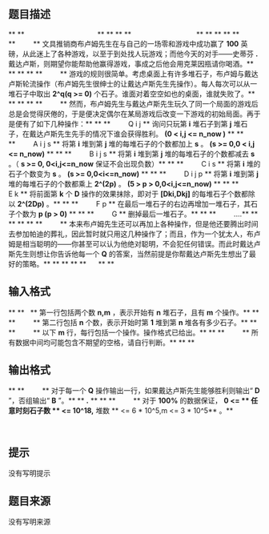 


## 题目描述
** **                                     ** **  ** **                                 ** **  ** ** 
** **         ** 文具推销商布卢姆先生在与自己的一场零和游戏中成功赢了 **100** 英磅，从此迷上了各种游戏，以至于到处找人玩游戏；而他今天的对手——史蒂芬 **.** 戴达卢斯，则期望你能帮助他赢得游戏，事成之后他会用克莱因瓶请你喝酒。** 
** ** 
** **         ** 游戏的规则很简单。考虑桌面上有许多堆石子，布卢姆与戴达卢斯轮流操作（布卢姆先生很绅士的让戴达卢斯先生先操作）。每人每次可以从一堆石子中取出 **2^q(q >= 0)** 个石子。谁面对着空空如也的桌面，谁就失败了。** 
** ** 
** **         ** 然而，布卢姆先生与戴达卢斯先生玩久了同一个局面的游戏后总是会觉得厌倦的，于是便决定偶尔在某局游戏后改变一下游戏的初始局面。再于是便有了如下几种操作：** 
** **         Q i j ** 询问只玩第 **i** 堆石子到第 **j** 堆石子，在戴达卢斯先生先手的情况下谁会获得胜利。 **(0 < i,j <= n_now )** ** 
** **         A i j s ** 将第 **i** 堆到第 **j** 堆的每堆石子的个数都加上 **s** 。 **(s >= 0,0 < i,j <= n_now)** ** 
** **         B i j s ** 将第 **i** 堆到第 **j** 堆的每堆石子的个数都减去 **s** 。（ **s >= 0, 0<i,j<=n_now** 保证不会出现负数）** 
** **         C i s ** 将第 **i** 堆的石子个数变为 **s** 。 **(s >= 0,0<i<=n_now)** ** 
** **         D i j p ** 将第 **i** 堆到第 **j** 堆的每堆石子的个数都乘上 **2^(2p)** 。 **(5 > p > 0,0<i,j<=n_now)** ** 
** **         E k ** 将前面第 **k** 个 **D** 操作的效果抹除，即对于 **[Dki,Dkj]** 的每堆石子个数都除以 **2^(2Dp)** 。** 
** **         F p ** 在最后一堆石子的右边再增加一堆石子，其石子个数为 **p (p > 0)** ** 
** **         G ** 删掉最后一堆石子。** 
** **         ....** ** 
** ** 
** **         ** 本来布卢姆先生还可以再加上各种操作，但是他还要腾出时间去参加帕迪的葬礼，因此暂时就只用这几种操作了；而且，作为一个犹太人，布卢姆是相当聪明的——你甚至可以认为他绝对聪明，不会犯任何错误。而此时戴达卢斯先生则想让你告诉他每一个 **Q** 的答案，当然前提是你帮戴达卢斯先生想出了最好的策略。** 
** ** 
** **      ** ** 
## 输入格式
** **   ** 第一行包括两个数 **n,m** ，表示开始有 **n** 堆石子，且有 **m** 个操作。** 
** **         ** 第二行包括 **n** 个数，表示开始时第 **1** 堆到第 **n** 堆各有多少石子。** 
** **         ** 以下 **m** 行，每行包括一个操作。操作格式已给出。** 
** **         ** 所有数据中间均可能包含不期望的空格，请自行判断。** 
** ** 
## 输出格式
** **         ** 对于每一个 **Q** 操作输出一行，如果戴达卢斯先生能够胜利则输出“ **D** ”，否组输出“ **B** ”。** 
** **.** ** 
** **         ** 对于 **100%** 的数据保证， **0 <= ** 任意时刻石子数 ** <= 10^18,** 堆数 ** <= 6 * 10^5,m <= 3 * 10^5** 。** 

```input1

```
```output1
```

## 提示
没有写明提示
## 题目来源
没有写明来源


